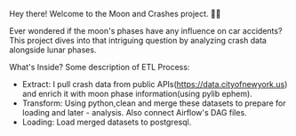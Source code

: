 
Hey there! Welcome to the Moon and Crashes project. 🌙🚗

Ever wondered if the moon's phases have any influence on car accidents? This project dives into that intriguing question by analyzing crash data alongside lunar phases.

What's Inside?
Some description of ETL Process:
- Extract: I pull crash data from public APIs(https://data.cityofnewyork.us) and enrich it with moon phase information(using pylib ephem).
- Transform: Using python,clean and merge these datasets to prepare for loading and later - analysis. Also connect Airflow's DAG files.
- Loading: Load merged datasets to postgresql.